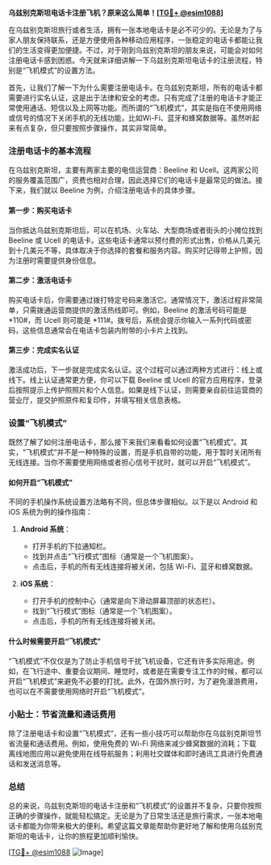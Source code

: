 **乌兹别克斯坦电话卡注册飞机？原来这么简单！[[TG💪+ @esim1088](https://t.me/s/esim1088)]**

在乌兹别克斯坦旅行或者生活，拥有一张本地电话卡是必不可少的。无论是为了与家人朋友保持联系，还是方便使用各种移动应用程序，一张稳定的电话卡都能让我们的生活变得更加便捷。不过，对于刚到乌兹别克斯坦的朋友来说，可能会对如何注册电话卡感到困惑。今天就来详细讲解一下乌兹别克斯坦电话卡的注册流程，特别是“飞机模式”的设置方法。

首先，让我们了解一下为什么需要注册电话卡。在乌兹别克斯坦，所有的电话卡都需要进行实名认证，这是出于法律和安全的考虑。只有完成了注册的电话卡才能正常使用通话、短信以及上网等功能。而所谓的“飞机模式”，其实是指在不使用网络或信号的情况下关闭手机的无线功能，比如Wi-Fi、蓝牙和蜂窝数据等。虽然听起来有点复杂，但只要按照步骤操作，其实非常简单。

### 注册电话卡的基本流程

在乌兹别克斯坦，主要有两家主要的电信运营商：Beeline 和 Ucell。这两家公司的服务覆盖范围广，资费也相对合理，因此选择它们的电话卡是最常见的做法。接下来，我们就以 Beeline 为例，介绍注册电话卡的具体步骤。

#### 第一步：购买电话卡

当你抵达乌兹别克斯坦后，可以在机场、火车站、大型商场或者街头的小摊位找到 Beeline 或 Ucell 的电话卡。这些电话卡通常以预付费的形式出售，价格从几美元到十几美元不等，具体取决于你选择的套餐和服务内容。购买时记得带上护照，因为注册时需要提供身份信息。

#### 第二步：激活电话卡

购买电话卡后，你需要通过拨打特定号码来激活它。通常情况下，激活过程非常简单，只需拨通运营商提供的激活热线即可。例如，Beeline 的激活号码可能是 *110#，而 Ucell 则可能是 *111#。拨号后，系统会提示你输入一系列代码或密码，这些信息通常会在电话卡包装内附带的小卡片上找到。

#### 第三步：完成实名认证

激活成功后，下一步就是完成实名认证。这个过程可以通过两种方式进行：线上或线下。线上认证通常更方便，你可以下载 Beeline 或 Ucell 的官方应用程序，登录后按照提示上传护照照片和个人信息。如果是线下认证，则需要亲自前往运营商的营业厅，提交护照原件和复印件，并填写相关信息表格。

### 设置“飞机模式”

既然了解了如何注册电话卡，那么接下来我们来看看如何设置“飞机模式”。其实，“飞机模式”并不是一种特殊的设置，而是手机自带的功能，用于暂时关闭所有无线连接。当你不需要使用网络或者担心信号干扰时，就可以开启“飞机模式”。

#### 如何开启“飞机模式”

不同的手机操作系统设置方法略有不同，但总体步骤相似。以下是以 Android 和 iOS 系统为例的操作指南：

1. **Android 系统**：
   - 打开手机的下拉通知栏。
   - 找到并点击“飞行模式”图标（通常是一个飞机图案）。
   - 点击后，手机的所有无线连接将被关闭，包括 Wi-Fi、蓝牙和蜂窝数据。

2. **iOS 系统**：
   - 打开手机的控制中心（通常是向下滑动屏幕顶部的状态栏）。
   - 找到“飞行模式”图标（通常是一个飞机图案）。
   - 点击后，手机的所有无线连接将被关闭。

#### 什么时候需要开启“飞机模式”

“飞机模式”不仅仅是为了防止手机信号干扰飞机设备，它还有许多实际用途。例如，在飞行途中、重要会议期间、睡觉时，或者是在需要专注工作的时候，都可以开启“飞机模式”来避免不必要的打扰。此外，在国外旅行时，为了避免漫游费用，也可以在不需要使用网络时开启“飞机模式”。

### 小贴士：节省流量和通话费用

除了注册电话卡和设置“飞机模式”，还有一些小技巧可以帮助你在乌兹别克斯坦节省流量和通话费用。例如，使用免费的 Wi-Fi 网络来减少蜂窝数据的消耗；下载离线地图应用以避免使用在线导航服务；利用社交媒体和即时通讯工具进行免费通话和发送消息等。

### 总结

总的来说，乌兹别克斯坦的电话卡注册和“飞机模式”的设置并不复杂，只要你按照正确的步骤操作，就能轻松搞定。无论是为了日常生活还是旅行需求，一张本地电话卡都能为你带来极大的便利。希望这篇文章能帮助你更好地了解和使用乌兹别克斯坦的电话卡，让你的旅程更加顺利愉快。

[[TG💪+ @esim1088](https://t.me/s/esim1088) ![Image](https://i.postimg.cc/4NQfJmqS/Snipaste-2025-05-13-00-14-12.png)]